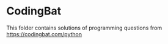 # CodingBat
This folder contains solutions of programming questions from https://codingbat.com/python
